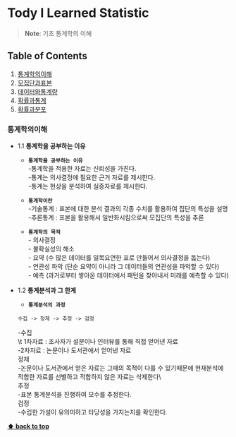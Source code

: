 # Tody I Learned Statistic

> **Note**: 기초 통계학의 이해


## Table of Contents

  1. [통계학의이해](#통계학의이해)
  1. [모집단과표본](#모집단과표본)
  1. [데이터와통계량](#데이터와통계량)
  1. [확률과통계](#확률과통계)
  1. [확률과분포](#확률과분포)

  
  
### 통계학의이해
  - 1.1 **통계학을 공부하는 이유**
    - **`통계학을 공부하는 이유`**\
     \-통계학을 적용한 자료는 신뢰성을 가진다.\
     \-통계는 의사결정에 필요한 근거 자료를 제시한다.\
     \-통계는 현상을 분석하여 실증자료를 제시한다.
    
    - **`통계학이란`**\
     \-기술통계 : 표본에 대한 분석 결과의 각종 수치를 활용하여 집단의 특성을 설명\
     \-추론통계 : 표본을 활용해서 일반화시킴으로써 모집단의 특성을 추론
    
    - **`통계학의 목적`**\
     \- 의사결정\
     \- 불확실성의 해소\
     \- 요약 (수 많은 데이터를 일목요연한 표로 만들어서 의사결정을 돕는다)\
     \- 연관성 파악 (단순 요약이 아니라 그 데이터들의 연관성을 파악할 수 있다)\
     \- 예측 (과거로부터 쌓아온 데이터에서 패턴을 찾아내서 미래를 예측할 수 있다)
    
  - 1.2 **통계분석과 그 한계**
    - **`통계분석의 과정`**
    ```
    수집 -> 정제 -> 추정 -> 검정
    ```
     \-수집\
     \t 1차자료 : 조사자가 설문이나 인터뷰를 통해 직접 얻어낸 자료\
     \-2차자료 : 논문이나 도서관에서 얻어낸 자료\
     정제\
     \-논문이나 도서관에서 얻은 자료는 그때의 목적이 다를 수 있기때문에 현재분석에 적합한 자료를 선별하고 적합하지 않은 자료는 삭제한다\   
     추정\
     \-표본 통계분석을 진행하여 모수를 추정한다.\
     검정\
     \-수립한 가설이 유의미하고 타당성을 가지는지를 확인한다.
    
**[⬆ back to top](#table-of-contents)**
